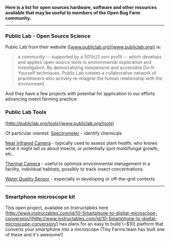 
**Here is a list for open sources hardware, software and other resources available that may be useful to members of the Open Bug Farm community.**


***

### Public Lab - Open Source Science

Public Lab from their website ([www.publiclab.org](www.publiclab.org)) is:

>a community -- supported by a 501(c)3 non-profit -- which develops and applies open-source tools to 
>environmental exploration and investigation. By democratizing inexpensive and accessible Do-It-Yourself
>techniques, Public Lab creates a collaborative network of practitioners who actively re-imagine the human
>relationship with the environment.

And they have a few projects with potential for application to our efforts advancing insect farming practice:

### Public Lab Tools

[http://publiclab.org/tools](www.publiclab.org/tools)

Of particular interest:
[Spectrometer](http://publiclab.org/wiki/spectrometer) - identify chemicals

[Near Infrared Camera](http://publiclab.org/wiki/near-infrared-camera) - typically used to assess plant health, who knows what it might tell us about insects, or potentially spot mold/fungal growth, etc..

[Thermal Camera](http://publiclab.org/wiki/thermal-camera) - useful to optimize environmental management in a facility, individual habitats, possibly to track insect concentrations

[Water Quality Sensor](http://publiclab.org/wiki/water-quality-sensor) - especially in developing or off-the-grid contexts

***

### Smartphone microscope kit

This open project, available on Instructables here [http://www.instructables.com/id/10-Smartphone-to-digital-microscope-conversion/](http://www.instructables.com/id/10-Smartphone-to-digital-microscope-conversion/) has plans for an easy to build (~$10) platform that converts your smartphone into a microscope
(Tiny Farms team has built one of these and it's awesome!)
